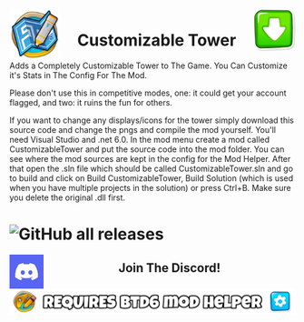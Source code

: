 <a href="https://github.com/DarkTerraYT/CustomizableTower/releases/latest/download/CustomizableTower.dll">
    <img align="left" alt="Icon" height="90" src="Icon.png">
    <img align="right" alt="Download" height="75" src="https://raw.githubusercontent.com/gurrenm3/BTD-Mod-Helper/master/BloonsTD6%20Mod%20Helper/Resources/DownloadBtn.png">
</a>

<h1 align="center">Customizable Tower</h1>

Adds a Completely Customizable Tower to The Game. You Can Customize it's Stats in The Config For The Mod.

Please don't use this in competitive modes, one: it could get your account flagged, and two: it ruins the fun for others.

If you want to change any displays/icons for the tower simply download this source code and change the pngs and compile the mod yourself. 
You'll need Visual Studio and .net 6.0. In the mod menu create a mod called CustomizableTower and put the source code into the mod folder.
You can see where the mod sources are kept in the config for the Mod Helper.
After that open the .sln file which should be called CustomizableTower.sln and go to build and click on Build CustomizableTower, Build Solution (which is used when you have multiple projects in the solution) or press Ctrl+B.
Make sure you delete the original .dll first. 

<h1 aling="left"><img alt="GitHub all releases" height="25" src="https://img.shields.io/github/downloads/DarkTerraYT/CustomizableTower/total?label=Total%20Dowloads"></h1>

<a href="https://discord.gg/xegnVEBRuE">
    <img align="left" alt="Discord" height = "60" src="discord.png">
</a>
<h2 align="center"> Join The Discord!</h2>

[![Requires BTD6 Mod Helper](https://raw.githubusercontent.com/gurrenm3/BTD-Mod-Helper/master/banner.png)](https://github.com/gurrenm3/BTD-Mod-Helper#readme)
